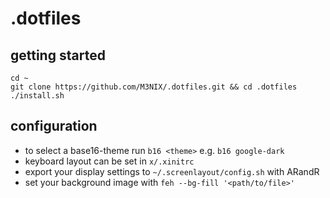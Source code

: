 # .dotfiles

## getting started

```
cd ~
git clone https://github.com/M3NIX/.dotfiles.git && cd .dotfiles
./install.sh
```

## configuration

- to select a base16-theme run `b16 <theme>` e.g. `b16 google-dark`
- keyboard layout can be set in `x/.xinitrc`
- export your display settings to `~/.screenlayout/config.sh` with ARandR
- set your background image with `feh --bg-fill '<path/to/file>'`
